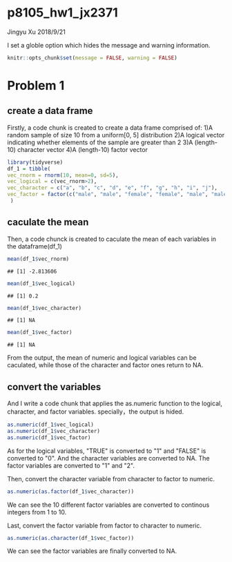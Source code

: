 p8105\_hw1\_jx2371
================
Jingyu Xu
2018/9/21

I set a globle option which hides the message and warning information.

``` r
knitr::opts_chunk$set(message = FALSE, warning = FALSE)
```

Problem 1
=========

create a data frame
-------------------

Firstly, a code chunk is created to create a data frame comprised of:
1)A random sample of size 10 from a uniform\[0, 5\] distribution
2)A logical vector indicating whether elements of the sample are greater than 2
3)A (length-10) character vector
4)A (length-10) factor vector

``` r
library(tidyverse)
df_1 = tibble(
vec_rnorm = rnorm(10, mean=0, sd=5),
vec_logical = c(vec_rnorm>2), 
vec_character = c("a", "b", "c", "d", "e", "f", "g", "h", "i", "j"),
vec_factor = factor(c("male", "male", "female", "female", "male", "male", "female", "female", "male", "female"))
 )
```

caculate the mean
-----------------

Then, a code chunck is created to caculate the mean of each variables in the dataframe(df\_1)

``` r
mean(df_1$vec_rnorm)
```

    ## [1] -2.813606

``` r
mean(df_1$vec_logical)
```

    ## [1] 0.2

``` r
mean(df_1$vec_character)
```

    ## [1] NA

``` r
mean(df_1$vec_factor)
```

    ## [1] NA

From the output, the mean of numeric and logical variables can be caculated, while those of the character and factor ones return to NA.

convert the variables
---------------------

And I write a code chunk that applies the as.numeric function to the logical, character, and factor variables. specially，the output is hided.

``` r
as.numeric(df_1$vec_logical)
as.numeric(df_1$vec_character)
as.numeric(df_1$vec_factor)
```

As for the logical variables, "TRUE" is converted to "1" and "FALSE" is converted to "0". And the character variables are converted to NA. The factor variables are converted to "1" and "2".

Then, convert the character variable from character to factor to numeric.

``` r
as.numeric(as.factor(df_1$vec_character))
```

We can see the 10 different factor variables are converted to continous integers from 1 to 10.

Last, convert the factor variable from factor to character to numeric.

``` r
as.numeric(as.character(df_1$vec_factor))
```

We can see the factor variables are finally converted to NA.
